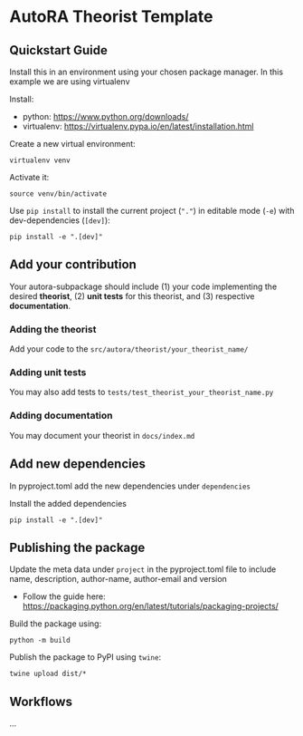 # AutoRA Theorist Template

## Quickstart Guide

Install this in an environment using your chosen package manager. In this example we are using virtualenv

Install:
- python: https://www.python.org/downloads/
- virtualenv: https://virtualenv.pypa.io/en/latest/installation.html

Create a new virtual environment:
```shell
virtualenv venv
```

Activate it:
```shell
source venv/bin/activate
```

Use `pip install` to install the current project (`"."`) in editable mode (`-e`) with dev-dependencies (`[dev]`):
```shell
pip install -e ".[dev]"
```

## Add your contribution 
Your autora-subpackage should include (1) your code implementing the desired **theorist**, 
(2) **unit tests** for this theorist, and (3) respective **documentation**. 

### Adding the theorist
Add your code to the `src/autora/theorist/your_theorist_name/`

### Adding unit tests
You may also add tests to `tests/test_theorist_your_theorist_name.py`

### Adding documentation
You may document your theorist in `docs/index.md`

## Add new dependencies 

In pyproject.toml add the new dependencies under `dependencies`

Install the added dependencies
```shell
pip install -e ".[dev]"
```

## Publishing the package

Update the meta data under `project` in the pyproject.toml file to include name, description, author-name, author-email and version

- Follow the guide here: https://packaging.python.org/en/latest/tutorials/packaging-projects/

Build the package using:
```shell
python -m build
```

Publish the package to PyPI using `twine`:
```shell
twine upload dist/*
```

## Workflows
...